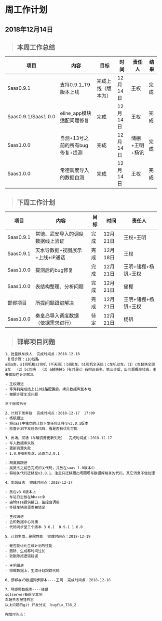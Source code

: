 # 周工作计划

## 2018年12月14日

>## 本周工作总结

|项目|内容|目标|时间|责任人|结果|
|--|--|--|--|--|--|
|Saas0.9.1|支持0.9.1_T9版本上线|完成上线（版本为）|12月14日|王权|完成|
|Saas0.9.1/Saas1.0.0|eline_app模块适配问题修复|完成|12月14日|王权|完成|
|Saas1.0.0|自测+13号之前的所有bug修复+提测|完成|12月14日|储棚+王明+杨钒|完成|
|Saas1.0.0|常德调度导入的数据自测|完成|12月14日|王权|完成|


>## 下周工作计划
|项目|内容|目标|时间|责任人|
|--|--|--|--|--|
|Saas0.9.1|常德、武安导入的调度数据线上验证|完成|12月21日|王权+王明|
|Saas0.9.1|天水导数据+视图展示+上线+IP通话|完成|12月18日|王权|
|Saas1.0.0|提测后的bug修复|完成|12月21日|王明+储棚+杨钒+王权|
|Saas1.0.0|表结构整理、分析问题|完成|12月21日|储棚|
|邯郸项目|所提问题跟进解决|完成|12月21日|王明+储棚+杨钒+王权|
|Saas1.0.0|秦皇岛导入调度数据（依据需求进行）|待定|12月21日|杨钒|


>## 邯郸项目问题
```
1、批量换车换人  完成时间点：2018-12-18
 复现步骤：110线路
a班a车，a1司机和a2司机（半天班）；b班b车，b1司机全天班；c车机动车，（1）c车替换全部a车  （2）bc互换  （3）a替换掉b（有时是c）有时还会多。第三步后，出问题概率较高，主要体现在计划絮乱

- 王权跟进
- 等海鹤完成线上110线路配置后，拷贝数据库至本地
- 根据步骤复现问题

三个服务拆分

2、计划下发单独  完成时间点：2018-12-17  17:00
- 杨钒跟进
- 将saas中独立的计划下发任务迁移至v3.0.1版本
- 检查计划下发任务代码，看是否有优化可能

3、出场，回场（车辆资源更新失败）  完成时间点：2018-12-17
- 写入数据库失败
- 更新资源失败
- 1.0.0相关修改，还原至3.0.1

- 胡夏鹏跟进
- 吴炅杰之前已完成相关代码，并放在saas 1.0版本中
- 将相关代码迁移至v3.0.1，注意只迁移跟出场回场写数据库相关的代码，其它消息不做处理

4、车站日志  完成时间点：2018-12-17

- 放在v3.0版本上
- 车站日志放在hbase中
- 由hbase提供接口，监控台调用
- 怀疑车辆资源表被锁定

- 王权跟进
- 去和数据中心对接
- 代码同步至三个版本 3.0.1  0.9.1 1.0.0

5、计划生成，删除性能  完成时间点：2018-12-19

- 是否能优化生成计划的性能
- 删除、生成都时间过长
- 软删除报逻辑错误

- 王明跟进
- 邯郸数据上，生成计划跟踪代码
 
6、邯郸与V3数据同步脚本----王明  完成时间点：2018-12-18

7、导邯郸数据库----储棚
sqlserver备份至本地
车场日志报错日志
以上问题的git 开发分支  bugfix_T38_2
 
完成时间点：

```


